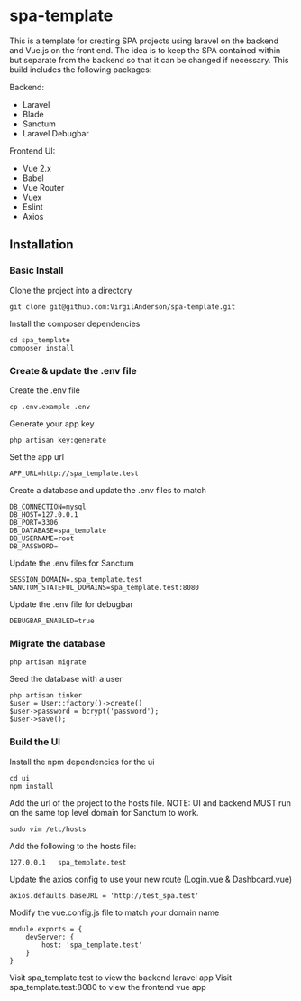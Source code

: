 # spa-template

This is a template for creating SPA projects using laravel on the backend and Vue.js on the front end. The idea is to keep the SPA contained within but separate from the backend so that it can be changed if necessary. This build includes the following packages:

Backend:

-   Laravel
-   Blade
-   Sanctum
-   Laravel Debugbar

Frontend UI:

-   Vue 2.x
-   Babel
-   Vue Router
-   Vuex
-   Eslint
-   Axios

## Installation

### Basic Install

Clone the project into a directory

```
git clone git@github.com:VirgilAnderson/spa-template.git
```

Install the composer dependencies

```
cd spa_template
composer install
```

### Create & update the .env file

Create the .env file

```
cp .env.example .env
```

Generate your app key

```
php artisan key:generate
```

Set the app url

```
APP_URL=http://spa_template.test
```

Create a database and update the .env files to match

```
DB_CONNECTION=mysql
DB_HOST=127.0.0.1
DB_PORT=3306
DB_DATABASE=spa_template
DB_USERNAME=root
DB_PASSWORD=
```

Update the .env files for Sanctum

```
SESSION_DOMAIN=.spa_template.test
SANCTUM_STATEFUL_DOMAINS=spa_template.test:8080
```

Update the .env file for debugbar

```
DEBUGBAR_ENABLED=true
```

### Migrate the database

```
php artisan migrate
```

Seed the database with a user

```
php artisan tinker
$user = User::factory()->create()
$user->password = bcrypt('password');
$user->save();
```

### Build the UI

Install the npm dependencies for the ui

```
cd ui
npm install
```

Add the url of the project to the hosts file. NOTE: UI and backend MUST run on the same top level domain for Sanctum to work.

```
sudo vim /etc/hosts
```

Add the following to the hosts file:

```
127.0.0.1   spa_template.test
```

Update the axios config to use your new route (Login.vue & Dashboard.vue)

```
axios.defaults.baseURL = 'http://test_spa.test'
```

Modify the vue.config.js file to match your domain name

```
module.exports = {
    devServer: {
        host: 'spa_template.test'
    }
}

```

Visit spa_template.test to view the backend laravel app
Visit spa_template.test:8080 to view the frontend vue app

```

```
